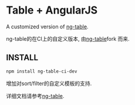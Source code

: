 Table + AngularJS
=================

A customized version of [ng-table](https://www.npmjs.com/package/ng-table).

ng-table的在CI上的自定义版本, 由[ng-table](https://www.npmjs.com/package/ng-table)fork 而来.

## INSTALL

```bash
npm install ng-table-ci-dev
```

增加对sort/filter的自定义模板的支持.

详细文档请参考[ng-table](https://www.npmjs.com/package/ng-table).
